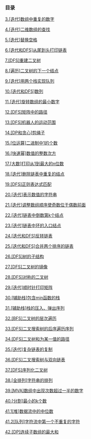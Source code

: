 ### 目录

[3.[迭代]数组中重复的数字](/code/3.[迭代]数组中重复的数字.md)

[4.[迭代]二维数组的查找](/code/4.[迭代]二维数组的查找.md)

[5.[迭代]替换空格](/code/5.[迭代]替换空格.md)

[6.[迭代和DFS]从尾到头打印链表](/code/6.[迭代和DFS]从尾到头打印链表.md)

[7.[DFS]重建二叉树](/code/7.[DFS]重建二叉树.md)

[8.[遍历]二叉树的下一个结点](/code/8.[遍历]二叉树的下一个结点.md)

[9.[迭代]用两个栈实现队列](/code/9.[迭代]用两个栈实现队列.md)

[10.[迭代和DFS]数列](/code/10.[迭代和DFS]数列.md)

[11.[迭代]旋转数组的最小数字](/code11.[迭代]旋转数组的最小数字.md)

[12.[DFS]矩阵中的路径](/code/12.[DFS]矩阵中的路径.md)

[13.[DFS]机器人的运动范围](/code/13.[DFS]机器人的运动范围.md)

[14.[DP和贪心]剪绳子](/code/14.[DP和贪心]剪绳子.md)

[15.[位运算]二进制中1的个数](/code/15.[位运算]二进制中1的个数.md)

[16.[快速幂]数值的整数次方](/code/16.[快速幂]数值的整数次方.md)

[17.[大数]打印从1到最大的n位数](code/17.[大数]打印从1到最大的n位数.md)

[18.[迭代]删除链表中重复的结点](/code/18.[迭代]删除链表中重复的结点.md)

[19.[DFS]正则表达式匹配](/code/19.[DFS]正则表达式匹配.md)

[20.[迭代]表示数值的字符串](/code/20.[迭代]表示数值的字符串.md)

[21.[迭代]调整数组顺序使奇数位于偶数前面](/code/21.[迭代]调整数组顺序使奇数位于偶数前面.md)

[22.[迭代]链表中倒数第k个结点](/code/22.[迭代]链表中倒数第k个结点.md)

[23.[迭代]链表中环的入口结点](/code/23.[迭代]链表中环的入口结点.md)

[24.[迭代和DFS]反转链表](/code/24.[迭代和DFS]反转链表.md)

[25.[迭代和DFS]合并两个排序的链表](/code/25.[迭代和DFS]合并两个排序的链表.md)

[26.[DFS]树的子结构](/code/26.[DFS]树的子结构.md)

[27.[DFS]二叉树的镜像](/code/27.[DFS]二叉树的镜像.md)

[28.[DFS]对称的二叉树](/code/28.[DFS]对称的二叉树.md)

[29.[迭代]顺时针打印矩阵](/code/29.[迭代]顺时针打印矩阵.md)

[30.[辅助栈]包含min函数的栈](/code/30.[辅助栈]包含min函数的栈.md)

[31.[辅助栈]栈的压入、弹出序列](/code/31.[辅助栈]栈的压入、弹出序列.md)

[32.[BFS]二叉树的层次遍历](/code/32.[BFS]二叉树的层次遍历.md)

[33.[DFS]二叉搜索树的后序遍历序列](/code/33.[DFS]二叉搜索树的后序遍历序列.md)

[34.[DFS]二叉树和为某一值的路径](/code/34.[DFS]二叉树和为某一值的路径.md)

[35.[迭代]复杂链表的复制](/code/35.[迭代]复杂链表的复制.md)

[36.[DFS]二叉搜索树与双向链表](/code/36.[DFS]二叉搜索树与双向链表.md)

[37.[DFS]序列化二叉树](/code/37.[DFS]序列化二叉树.md)

[38.[全排列]字符串的排列](/code/38.[全排列]字符串的排列.md)

[39.[MVA]数组中出现次数超过一半的数字](/code/39.[MVA]数组中出现次数超过一半的数字.md)

[40.[分割]最小的k个数](/code/40.[分割]最小的k个数.md)

[41.1[堆]数据流中的中位数](/code/41.1[堆]数据流中的中位数.md)

[41.2[队列]字符流中第一个不重复的字符](/code/41.2[队列]字符流中第一个不重复的字符.md)

[42.[DP]连续子数组的最大和](/code/42.[DP]连续子数组的最大和.md)

